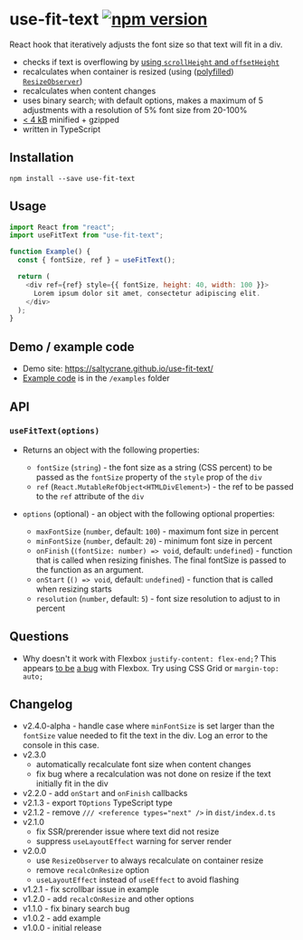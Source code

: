 # use-fit-text [![npm version](https://badge.fury.io/js/use-fit-text.svg)](https://badge.fury.io/js/use-fit-text)

React hook that iteratively adjusts the font size so that text will fit in a div.
 
  - checks if text is overflowing by [using `scrollHeight` and `offsetHeight`](https://stackoverflow.com/a/10017343/101911)
  - recalculates when container is resized (using ([polyfilled](https://github.com/que-etc/resize-observer-polyfill)) [`ResizeObserver`](https://developers.google.com/web/updates/2016/10/resizeobserver))
  - recalculates when content changes
  - uses binary search; with default options, makes a maximum of 5 adjustments with a resolution of 5% font size from 20-100%
  - [< 4 kB](https://bundlephobia.com/result?p=use-fit-text@2.3.0) minified + gzipped
  - written in TypeScript

## Installation

```
npm install --save use-fit-text
```

## Usage

```js
import React from "react";
import useFitText from "use-fit-text";

function Example() {
  const { fontSize, ref } = useFitText();

  return (
    <div ref={ref} style={{ fontSize, height: 40, width: 100 }}>
      Lorem ipsum dolor sit amet, consectetur adipiscing elit.
    </div>
  );
}
```

## Demo / example code

- Demo site: https://saltycrane.github.io/use-fit-text/
- [Example code](/examples/pages/index.tsx) is in the `/examples` folder

## API

### `useFitText(options)`
- Returns an object with the following properties:
  - `fontSize` (`string`) - the font size as a string (CSS percent) to be passed as the `fontSize` property of the `style` prop of the `div`
  - `ref` (`React.MutableRefObject<HTMLDivElement>`) - the ref to be passed to the `ref` attribute of the `div`
- `options` (optional) - an object with the following optional properties:

  - `maxFontSize` (`number`, default: `100`) - maximum font size in percent
  - `minFontSize` (`number`, default: `20`) - minimum font size in percent
  - `onFinish` (`(fontSize: number) => void`, default: `undefined`) - function that is called when resizing
      finishes. The final fontSize is passed to the function as an argument.
  - `onStart` (`() => void`, default: `undefined`) - function that is called when resizing starts
  - `resolution` (`number`, default: `5`) - font size resolution to adjust to in percent

## Questions

- Why doesn't it work with Flexbox `justify-content: flex-end;`?
  This appears [to be](https://stackoverflow.com/questions/36130760/use-justify-content-flex-end-and-to-have-vertical-scrollbar) [a bug](https://github.com/philipwalton/flexbugs/issues/53) with Flexbox. Try using CSS Grid or `margin-top: auto;`

## Changelog

- v2.4.0-alpha - handle case where `minFontSize` is set larger than the `fontSize` value needed to fit the text in the div. Log an error to the console in this case.
- v2.3.0
  - automatically recalculate font size when content changes
  - fix bug where a recalculation was not done on resize if the text initially fit in the div
- v2.2.0 - add `onStart` and `onFinish` callbacks
- v2.1.3 - export `TOptions` TypeScript type
- v2.1.2 - remove `/// <reference types="next" />` in `dist/index.d.ts`
- v2.1.0
  - fix SSR/prerender issue where text did not resize
  - suppress `useLayoutEffect` warning for server render
- v2.0.0
  - use `ResizeObserver` to always recalculate on container resize
  - remove `recalcOnResize` option
  - `useLayoutEffect` instead of `useEffect` to avoid flashing
- v1.2.1 - fix scrollbar issue in example
- v1.2.0 - add `recalcOnResize` and other options
- v1.1.0 - fix binary search bug
- v1.0.2 - add example
- v1.0.0 - initial release
